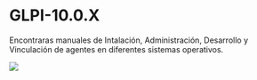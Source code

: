# GLPI-10.0.X
Encontraras manuales de Intalación, Administración, Desarrollo y Vinculación de agentes en diferentes sistemas operativos.

<img src="https://inforges.es/wp-content/uploads/2022/08/glpi.webp" width>